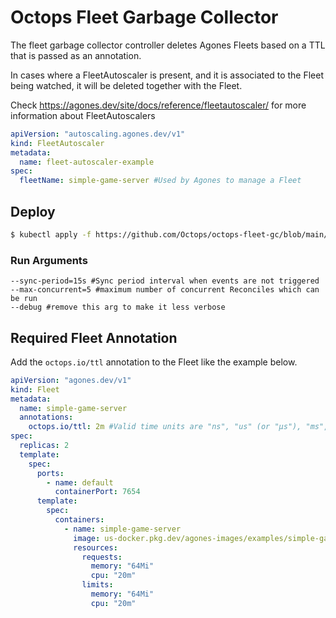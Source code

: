 # Octops Fleet Garbage Collector

The fleet garbage collector controller deletes Agones Fleets based on a TTL that is passed as an annotation.

In cases where a FleetAutoscaler is present, and it is associated to the Fleet being watched, it will be deleted together with the Fleet.

Check https://agones.dev/site/docs/reference/fleetautoscaler/ for more information about FleetAutoscalers
```yaml
apiVersion: "autoscaling.agones.dev/v1"
kind: FleetAutoscaler
metadata:
  name: fleet-autoscaler-example
spec:
  fleetName: simple-game-server #Used by Agones to manage a Fleet
```

## Deploy

```bash
$ kubectl apply -f https://github.com/Octops/octops-fleet-gc/blob/main/deploy/install.yaml
```

### Run Arguments
```
--sync-period=15s #Sync period interval when events are not triggered
--max-concurrent=5 #maximum number of concurrent Reconciles which can be run
--debug #remove this arg to make it less verbose
```

## Required Fleet Annotation

Add the `octops.io/ttl` annotation to the Fleet like the example below.

```yaml
apiVersion: "agones.dev/v1"
kind: Fleet
metadata:
  name: simple-game-server
  annotations:
    octops.io/ttl: 2m #Valid time units are "ns", "us" (or "µs"), "ms", "s", "m", "h", "d", "w", "y".
spec:
  replicas: 2
  template:
    spec:
      ports:
        - name: default
          containerPort: 7654
      template:
        spec:
          containers:
            - name: simple-game-server
              image: us-docker.pkg.dev/agones-images/examples/simple-game-server:0.17
              resources:
                requests:
                  memory: "64Mi"
                  cpu: "20m"
                limits:
                  memory: "64Mi"
                  cpu: "20m"
```
